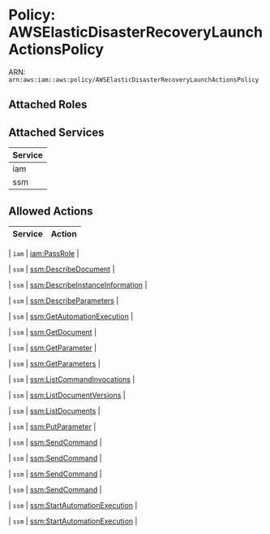 # Policy: AWSElasticDisasterRecoveryLaunchActionsPolicy

ARN: `arn:aws:iam::aws:policy/AWSElasticDisasterRecoveryLaunchActionsPolicy`

## Attached Roles

## Attached Services

| Service |
|---------|
| iam |
| ssm |

## Allowed Actions

| Service | Action |
|:-------:|--------|

| `iam` | [iam:PassRole](../actions.md#iam:passrole) |

| `ssm` | [ssm:DescribeDocument](../actions.md#ssm:describedocument) |

| `ssm` | [ssm:DescribeInstanceInformation](../actions.md#ssm:describeinstanceinformation) |

| `ssm` | [ssm:DescribeParameters](../actions.md#ssm:describeparameters) |

| `ssm` | [ssm:GetAutomationExecution](../actions.md#ssm:getautomationexecution) |

| `ssm` | [ssm:GetDocument](../actions.md#ssm:getdocument) |

| `ssm` | [ssm:GetParameter](../actions.md#ssm:getparameter) |

| `ssm` | [ssm:GetParameters](../actions.md#ssm:getparameters) |

| `ssm` | [ssm:ListCommandInvocations](../actions.md#ssm:listcommandinvocations) |

| `ssm` | [ssm:ListDocumentVersions](../actions.md#ssm:listdocumentversions) |

| `ssm` | [ssm:ListDocuments](../actions.md#ssm:listdocuments) |

| `ssm` | [ssm:PutParameter](../actions.md#ssm:putparameter) |

| `ssm` | [ssm:SendCommand](../actions.md#ssm:sendcommand) |

| `ssm` | [ssm:SendCommand](../actions.md#ssm:sendcommand) |

| `ssm` | [ssm:SendCommand](../actions.md#ssm:sendcommand) |

| `ssm` | [ssm:SendCommand](../actions.md#ssm:sendcommand) |

| `ssm` | [ssm:StartAutomationExecution](../actions.md#ssm:startautomationexecution) |

| `ssm` | [ssm:StartAutomationExecution](../actions.md#ssm:startautomationexecution) |
